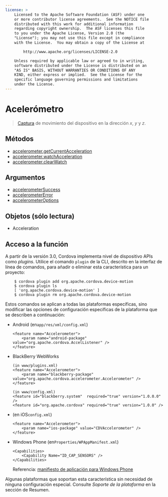 ```yaml
---
license: >
    Licensed to the Apache Software Foundation (ASF) under one
    or more contributor license agreements.  See the NOTICE file
    distributed with this work for additional information
    regarding copyright ownership.  The ASF licenses this file
    to you under the Apache License, Version 2.0 (the
    "License"); you may not use this file except in compliance
    with the License.  You may obtain a copy of the License at

        http://www.apache.org/licenses/LICENSE-2.0

    Unless required by applicable law or agreed to in writing,
    software distributed under the License is distributed on an
    "AS IS" BASIS, WITHOUT WARRANTIES OR CONDITIONS OF ANY
    KIND, either express or implied.  See the License for the
    specific language governing permissions and limitations
    under the License.
---
```


# Acelerómetro

> <a href="../media/capture/capture.html">Captura</a> de movimiento del dispositivo en la dirección *x*, *y* y *z*.

## Métodos

*   <a href="accelerometer.getCurrentAcceleration.html">accelerometer.getCurrentAcceleration</a>
*   <a href="accelerometer.watchAcceleration.html">accelerometer.watchAcceleration</a>
*   <a href="accelerometer.clearWatch.html">accelerometer.clearWatch</a>

## Argumentos

*   <a href="parameters/accelerometerSuccess.html">accelerometerSuccess</a>
*   <a href="parameters/accelerometerError.html">accelerometerError</a>
*   <a href="parameters/accelerometerOptions.html">accelerometerOptions</a>

## Objetos (sólo lectura)

*   Acceleration

## Acceso a la función

A partir de la versión 3.0, Cordova implementa nivel de dispositivo APIs como *plugins*. Utilice el comando `plugin` de la CLI, descrito en la interfaz de línea de comandos, para añadir o eliminar esta característica para un proyecto:

        $ cordova plugin add org.apache.cordova.device-motion
        $ cordova plugin ls
        [ 'org.apache.cordova.device-motion' ]
        $ cordova plugin rm org.apache.cordova.device-motion
    

Estos comandos se aplican a todas las plataformas específicas, sino modificar las opciones de configuración específicas de la plataforma que se describen a continuación:

*   Android (en`app/res/xml/config.xml`)
    
        <feature name="Accelerometer">
            <param name="android-package" value="org.apache.cordova.AccelListener" />
        </feature>
        

*   BlackBerry WebWorks
    
        (in www/plugins.xml)
        <feature name="Accelerometer">
            <param name="blackberry-package" value="org.apache.cordova.accelerometer.Accelerometer" />
        </feature>
        
        (in www/config.xml)
        <feature id="blackberry.system"  required="true" version="1.0.0.0" />
        <feature id="org.apache.cordova" required="true" version="1.0.0" />
        

*   (en iOS`config.xml`)
    
        <feature name="Accelerometer">
            <param name="ios-package" value="CDVAccelerometer" />
        </feature>
        

*   Windows Phone (en`Properties/WPAppManifest.xml`)
    
        <Capabilities>
            <Capability Name="ID_CAP_SENSORS" />
        </Capabilities>
        
    
    Referencia: [manifiesto de aplicación para Windows Phone][1]

 [1]: http://msdn.microsoft.com/en-us/library/ff769509%28v=vs.92%29.aspx

Algunas plataformas que soportan esta característica sin necesidad de ninguna configuración especial. Consulte *Soporte de la plataforma* en la sección de Resumen.
